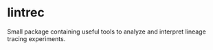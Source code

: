 # lintrec
Small package containing useful tools to analyze and interpret lineage tracing experiments.
